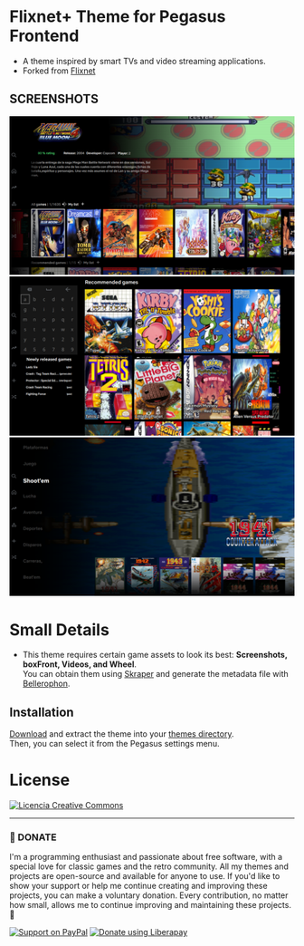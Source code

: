 # Flixnet+ Theme for Pegasus Frontend
- A theme inspired by smart TVs and video streaming applications.  
- Forked from [Flixnet](https://github.com/mmatyas/pegasus-theme-flixnet)  
 
 
## SCREENSHOTS

![screen](https://github.com/ZagonAb/FlixNet_Plus/blob/3d15a155ecad26ba74fe36665e2524d6c55c55b1/.meta/screenshots/screen0.png)
![screen1](https://github.com/ZagonAb/FlixNet_Plus/blob/3d15a155ecad26ba74fe36665e2524d6c55c55b1/.meta/screenshots/screen1.png)
![screen2](https://github.com/ZagonAb/FlixNet_Plus/blob/3d15a155ecad26ba74fe36665e2524d6c55c55b1/.meta/screenshots/screen2.png)

# Small Details
- This theme requires certain game assets to look its best: **Screenshots, boxFront, Videos, and Wheel**.  
  You can obtain them using [Skraper](https://www.skraper.net/) and generate the metadata file with [Bellerophon](https://github.com/valsou/bellerophon).  

## Installation
[Download](https://github.com/ZagonAb/FlixNet_Plus/archive/refs/heads/main.zip) and extract the theme into your [themes directory](http://pegasus-frontend.org/docs/user-guide/installing-themes).  
Then, you can select it from the Pegasus settings menu.


# License
<a rel="license" href="http://creativecommons.org/licenses/by-nc-sa/4.0/"><img alt="Licencia Creative Commons" style="border-width:0" src="https://i.creativecommons.org/l/by-nc-sa/4.0/88x31.png" /></a><br /><a rel="license" href="http://creativecommons.org/licenses/by-nc-sa/4.0/"></a>

----

### 💖 DONATE
I'm a programming enthusiast and passionate about free software, with a special love for classic games and the retro community. All my themes and projects are open-source and available for anyone to use. If you'd like to show your support or help me continue creating and improving these projects, you can make a voluntary donation. Every contribution, no matter how small, allows me to continue improving and maintaining these projects. 👾

[![Support on PayPal](https://img.shields.io/badge/PayPal-0070ba?style=for-the-badge)](https://paypal.me/ZagonAb)
[![Donate using Liberapay](https://liberapay.com/assets/widgets/donate.svg)](https://liberapay.com/Gonzalo/donate)


